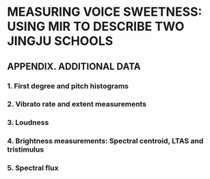 # MEASURING VOICE SWEETNESS: USING MIR TO DESCRIBE TWO JINGJU SCHOOLS
## APPENDIX. ADDITIONAL DATA
### 1. First degree and pitch histograms
### 2. Vibrato rate and extent measurements
### 3. Loudness
### 4. Brightness measurements: Spectral centroid, LTAS and tristimulus
### 5. Spectral flux
